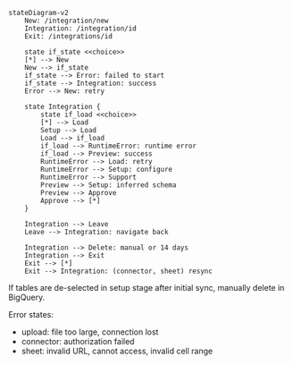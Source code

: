 ```mermaid
stateDiagram-v2
    New: /integration/new
    Integration: /integration/id
    Exit: /integrations/id

    state if_state <<choice>>
    [*] --> New
    New --> if_state
    if_state --> Error: failed to start
    if_state --> Integration: success
    Error --> New: retry

    state Integration {
        state if_load <<choice>>
        [*] --> Load
        Setup --> Load
        Load --> if_load
        if_load --> RuntimeError: runtime error
        if_load --> Preview: success
        RuntimeError --> Load: retry
        RuntimeError --> Setup: configure
        RuntimeError --> Support
        Preview --> Setup: inferred schema
        Preview --> Approve
        Approve --> [*]
    }

    Integration --> Leave
    Leave --> Integration: navigate back

    Integration --> Delete: manual or 14 days
    Integration --> Exit
    Exit --> [*]
    Exit --> Integration: (connector, sheet) resync

```

If tables are de-selected in setup stage after initial sync, manually delete in BigQuery.

Error states:

- upload: file too large, connection lost
- connector: authorization failed
- sheet: invalid URL, cannot access, invalid cell range
